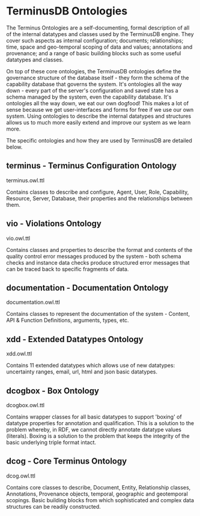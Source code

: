 # TerminusDB Ontologies

The Terminus Ontologies are a self-documenting, formal description of all of the internal datatypes and classes used by the TerminusDB engine. They cover such aspects as internal configuration; documents; relationships; time, space and geo-temporal scoping of data and values; annotations and provenance; and a range of basic building blocks such as some useful datatypes and classes.  

On top of these core ontologies, the TerminusDB ontologies define the governance structure of the database itself - they form the schema of the capability database that governs the system. It's ontologies all the way down - every part of the server's configuration and saved state has a schema managed by the system, even the capability database. It's ontologies all the way down, we eat our own dogfood! This makes a lot of sense because we get user-interfaces and forms for free if we use our own system. Using ontologies to describe the internal datatypes and structures allows us to much more easily extend and improve our system as we learn more. 

The specific ontologies and how they are used by TerminusDB are detailed below. 

## terminus - Terminus Configuration Ontology 
terminus.owl.ttl

Contains classes to describe and configure, Agent, User, Role, Capability, Resource, Server, Database, their properties and the relationships between them.  

## vio - Violations Ontology 
vio.owl.ttl

Contains classes and properties to describe the format and contents of the quality control error messages produced by the system - both schema checks and instance data checks produce structured error messages that can be traced back to specific fragments of data. 

## documentation - Documentation Ontology 
documentation.owl.ttl

Contains classes to represent the documentation of the system - Content, API & Function Definitions, arguments, types, etc. 

## xdd - Extended Datatypes Ontology
xdd.owl.ttl

Contains 11 extended datatypes which allows use of new datatypes: uncertainty ranges, email, url, html and json basic datatypes. 

## dcogbox - Box Ontology 
dcogbox.owl.ttl

Contains wrapper classes for all basic datatypes to support 'boxing' of datatype properties for annotation and qualification.  This is a solution to the problem whereby, in RDF, we cannot directly annotate datatype values (literals). Boxing is a solution to the problem that keeps the integrity of the basic underlying triple format intact. 

## dcog - Core Terminus Ontology 
dcog.owl.ttl

Contains core classes to describe, Document, Entity, Relationship classes, Annotations, Provenance objects, temporal, geographic and geotemporal scopings. Basic building blocks from which sophisticated and complex data structures can be readily constructed. 
